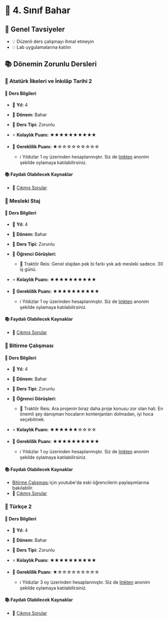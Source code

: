# 📅 4. Sınıf Bahar

## 📝 Genel Tavsiyeler

- 💡 Düzenli ders çalışmayı ihmal etmeyin
- 💡 Lab uygulamalarına katılın
## 📚 Dönemin Zorunlu Dersleri


### 📘 Atatürk İlkeleri ve İnkılâp Tarihi 2

#### 📄 Ders Bilgileri

- 📅 **Yıl:** 4
- 📆 **Dönem:** Bahar
- 🏫 **Ders Tipi:** Zorunlu
- ⭐ **Kolaylık Puanı:** ★★★★★★★★★★
- 🔑 **Gereklilik Puanı:** ★☆☆☆☆☆☆☆☆☆

    - ℹ️ Yıldızlar 1 oy üzerinden hesaplanmıştır. Siz de [linkten](https://forms.gle/3njZjmhm215YCAxe6) anonim şekilde oylamaya katılabilirsiniz.

#### 📚 Faydalı Olabilecek Kaynaklar

- 📄 [Çıkmış Sorular](https://drive.google.com/drive/folders/1LI_Bo7kWqI2krHTw0noUFl9crfZSlrZh)

### 📘 Mesleki Staj

#### 📄 Ders Bilgileri

- 📅 **Yıl:** 4
- 📆 **Dönem:** Bahar
- 🏫 **Ders Tipi:** Zorunlu
- 💬 **Öğrenci Görüşleri:**
  - 👤 Traktör Reis: Genel stajdan pek bi farkı yok adı mesleki sadece. 30 iş günü.
- ⭐ **Kolaylık Puanı:** ★★★★★★★★★★
- 🔑 **Gereklilik Puanı:** ★★★★★★★★★★

    - ℹ️ Yıldızlar 1 oy üzerinden hesaplanmıştır. Siz de [linkten](https://forms.gle/3njZjmhm215YCAxe6) anonim şekilde oylamaya katılabilirsiniz.

#### 📚 Faydalı Olabilecek Kaynaklar

- 📄 [Çıkmış Sorular](https://drive.google.com/drive/folders/1LI_Bo7kWqI2krHTw0noUFl9crfZSlrZh)

### 📘 Bitirme Çalışması

#### 📄 Ders Bilgileri

- 📅 **Yıl:** 4
- 📆 **Dönem:** Bahar
- 🏫 **Ders Tipi:** Zorunlu
- 💬 **Öğrenci Görüşleri:**
  - 👤 Traktör Reis: Ara projenin biraz daha proje konusu zor olan hali. En önemli şey danışman hocaların kontenjanları dolmadan, iyi hoca seçebilmek.
- ⭐ **Kolaylık Puanı:** ★★★★★★☆☆☆☆
- 🔑 **Gereklilik Puanı:** ★★★★★★★★★★

    - ℹ️ Yıldızlar 1 oy üzerinden hesaplanmıştır. Siz de [linkten](https://forms.gle/3njZjmhm215YCAxe6) anonim şekilde oylamaya katılabilirsiniz.

#### 📚 Faydalı Olabilecek Kaynaklar

- [Bitirme Çalışması](https://www.youtube.com/watch?v=7UhqY_zOXfE&t=70s&ab_channel=MuhammetKayraBulut) için youtube'da eski öğrencilerin paylaşımlarına bakılabilir.
- 📄 [Çıkmış Sorular](https://drive.google.com/drive/folders/1LI_Bo7kWqI2krHTw0noUFl9crfZSlrZh)

### 📘 Türkçe 2

#### 📄 Ders Bilgileri

- 📅 **Yıl:** 4
- 📆 **Dönem:** Bahar
- 🏫 **Ders Tipi:** Zorunlu
- ⭐ **Kolaylık Puanı:** ★★★★★★★★★★
- 🔑 **Gereklilik Puanı:** ★☆☆☆☆☆☆☆☆☆

    - ℹ️ Yıldızlar 3 oy üzerinden hesaplanmıştır. Siz de [linkten](https://forms.gle/3njZjmhm215YCAxe6) anonim şekilde oylamaya katılabilirsiniz.

#### 📚 Faydalı Olabilecek Kaynaklar

- 📄 [Çıkmış Sorular](https://drive.google.com/drive/folders/1LI_Bo7kWqI2krHTw0noUFl9crfZSlrZh)
